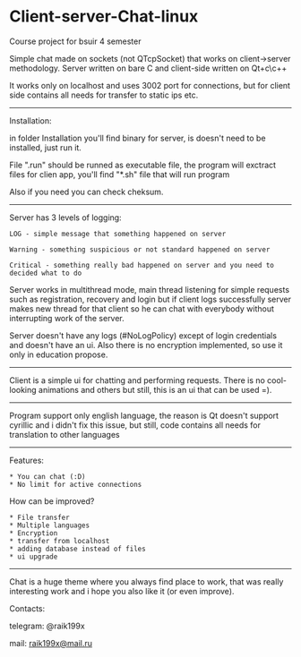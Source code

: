 # Client-server-Chat-linux
Course project for bsuir 4 semester

Simple chat made on sockets (not QTcpSocket) that works on client->server methodology.
Server written on bare C and client-side written on Qt+c\c++

It works only on localhost and uses 3002 port for connections, but for client side contains all needs for transfer to static ips etc.

---

Installation:

in folder Installation you'll find binary for server, is doesn't need to be installed, just run it.

File ".run" should be runned as executable file, the program will exctract files for clien app, you'll find "*.sh" file that will run program

Also if you need you can check cheksum.

---

Server has 3 levels of logging:

    LOG - simple message that something happened on server

    Warning - something suspicious or not standard happened on server

    Critical - something really bad happened on server and you need to decided what to do


Server works in multithread mode, main thread listening for simple requests such as registration, recovery and login but if client
logs successfully server makes new thread for that client so he can chat with everybody without interrupting work of the server.

Server doesn't have any logs (#NoLogPolicy) except of login credentials and doesn't have an ui. Also there is no encryption implemented, so use it only in
 education propose.

---

Client is a simple ui for chatting and performing requests. There is no cool-looking animations and others but still, this is an ui that can be used =).

---

Program support only english language, the reason is Qt doesn't support cyrillic and i didn't fix this issue,
but still, code contains all needs for translation to other languages

---

Features:

    * You can chat (:D)
    * No limit for active connections

How can be improved?

    * File transfer
    * Multiple languages
    * Encryption
    * transfer from localhost
    * adding database instead of files
    * ui upgrade

---

Chat is a huge theme where you always find place to work, that was really interesting work and i hope you also like it (or even improve).

Contacts:

telegram: @raik199x

mail: raik199x@mail.ru
